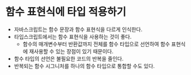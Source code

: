 # 함수 표현식에 타입 적용하기

- 자바스크립트는 함수 문장과 함수 표현식을 다르게 인식한다.
- 타입스크립트에서는 함수 표현식을 사용하는 것이 좋다.
  - 함수의 매개변수부터 반환값까지 전체를 함수 타입으로 선언하여 함수 표현식에 재사용할 수 있는 장점이 있기 때문이다.
- 함수 타입의 선언은 불필요한 코드의 반복을 줄인다.
- 반복되는 함수 시그니처를 하나의 함수 타입으로 통합할 수도 있다.
